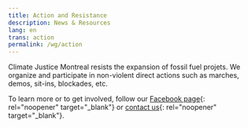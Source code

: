 ```yaml
---
title: Action and Resistance
description: News & Resources
lang: en
trans: action
permalink: /wg/action
---
```

Climate Justice Montreal resists the expansion of fossil fuel projets. We organize and participate in non-violent direct actions such as marches, demos, sit-ins, blockades, etc.

To learn more or to get involved, follow our [Facebook page](https://www.facebook.com/ClimateJusticeMontreal){: rel="noopener" target="_blank"} or [contact us](mailto:justiceclimatiquemtl@gmail.com){: rel="noopener" target="_blank"}.
